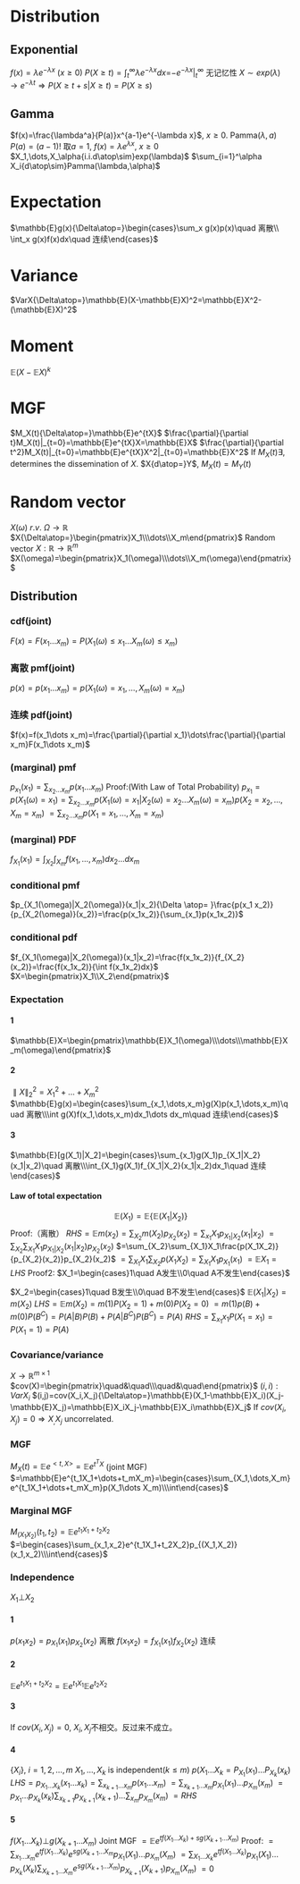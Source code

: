 # Distribution
## Exponential
$f(x)=\lambda e^{-\lambda x}$ ($x\ge 0$)
$P(X\ge t$)$=\int_t^\infty \lambda e^{-\lambda x}dx$=$-e^{-\lambda x}|_t^\infty$
无记忆性 $X\sim exp(\lambda)\rightarrow e^{-\lambda t}$$\Rightarrow P(X\ge t+s|X\ge t)=P(X\ge s)$
## Gamma
$f(x)=\frac{\lambda^a}{P(a)}x^{a-1}e^{-\lambda x}$, $x\ge 0$.
Pamma$(\lambda,a)$ $P(a)=(a-1)!$
取$a=1$, $f(x)=\lambda e^{\lambda x}$, $x\ge 0$
$X_1,\dots,X_\alpha{i.i.d\atop\sim}exp(\lambda)$
$\sum_{i=1}^\alpha X_i{d\atop\sim}Pamma(\lambda,\alpha)$
# Expectation
$\mathbb{E}g(x){\Delta\atop=}\begin{cases}\sum_x g(x)p(x)\quad 离散\\ \int_x g(x)f(x)dx\quad 连续\end{cases}$
# Variance
$VarX{\Delta\atop=}\mathbb{E}(X-\mathbb{E}X)^2=\mathbb{E}X^2-(\mathbb{E}X)^2$
# Moment
$\mathbb{E}(X-\mathbb{E}X)^k$
# MGF
$M_X(t){\Delta\atop=}\mathbb{E}e^{tX}$
$\frac{\partial}{\partial t}M_X(t)|_{t=0}=\mathbb{E}e^{tX}X=\mathbb{E}X$
$\frac{\partial}{\partial t^2}M_X(t)|_{t=0}=\mathbb{E}e^{tX}X^2|_{t=0}=\mathbb{E}X^2$
If $M_X(t)\exists$, determines the dissemination of $X$.
$X{d\atop=}Y$, $M_X(t)=M_Y(t)$
# Random vector
$X(\omega)$ $r.v.$ $\Omega\rightarrow \mathbb{R}$
$X{\Delta\atop=}\begin{pmatrix}X_1\\\dots\\X_m\end{pmatrix}$ Random vector
$X:\mathbb{R}\rightarrow\mathbb{R}^m$ $X(\omega)=\begin{pmatrix}X_1(\omega)\\\dots\\X_m(\omega)\end{pmatrix}$
## Distribution
### cdf(joint)
$F(x)=F(x_1\dots x_m)=P(X_1(\omega)\le x_1\dots X_m(\omega)\le x_m)$
### 离散 pmf(joint)
$p(x)=p(x_1\dots x_m)=p(X_1(\omega)=x_1,\dots,X_m(\omega)=x_m)$
### 连续 pdf(joint)
$f(x)=f(x_1\dots x_m)=\frac{\partial}{\partial x_1}\dots\frac{\partial}{\partial x_m}F(x_1\dots x_m)$
### (marginal) pmf
$p_{x_1}(x_1)=\sum_{x_2\dots x_m}p(x_1\dots x_m)$
Proof:(With Law of Total Probability)
$p_{x_1}=p(X_1(\omega)=x_1)=\sum_{x_2\dots x_m}p(X_1(\omega)=x_1|X_2(\omega)=x_2\dots X_m(\omega)=x_m)p(X_2=x_2,\dots,X_m=x_m)$
$=\sum_{x_2\dots x_m}p(X_1=x_1,\dots,X_m=x_m)$
### (marginal) PDF
$f_{X_1}(x_1)=\int_{X_2}\int_{X_m}f(x_1,\dots,x_m)dx_2\dots dx_m$
### conditional pmf
$p_{X_1(\omega)|X_2(\omega)}(x_1|x_2){\Delta \atop= }\frac{p(x_1 x_2)}{p_{X_2(\omega)}(x_2)}=\frac{p(x_1x_2)}{\sum_{x_1}p(x_1x_2)}$
### conditional pdf
$f_{X_1(\omega)|X_2(\omega)}(x_1|x_2)=\frac{f(x_1x_2)}{f_{X_2}(x_2)}=\frac{f(x_1x_2)}{\int f(x_1x_2)dx}$
$X=\begin{pmatrix}X_1\\X_2\end{pmatrix}$
### Expectation
#### 1
$\mathbb{E}X=\begin{pmatrix}\mathbb{E}X_1(\omega)\\\dots\\\mathbb{E}X_m(\omega)\end{pmatrix}$
#### 2
$\parallel X\parallel_2^2=X_1^2+\dots+X_m^2$
$\mathbb{E}g(x)=\begin{cases}\sum_{x_1,\dots,x_m}g(X)p(x_1,\dots,x_m)\quad 离散\\\int g(X)f(x_1,\dots,x_m)dx_1\dots dx_m\quad 连续\end{cases}$
#### 3
$\mathbb{E}[g(X_1)|X_2]=\begin{cases}\sum_{x_1}g(X_1)p_{X_1|X_2}(x_1|x_2)\quad 离散\\\int_{X_1}g(X_1)f_{X_1|X_2}(x_1|x_2)dx_1\quad 连续\end{cases}$
#### Law of total expectation
$$\mathbb{E}(X_1)=\mathbb{E}\{\mathbb{E}(X_1|X_2)\}$$
Proof:（离散）
$RHS=\mathbb{E}m(x_2)=\sum_{X_2}m(X_2)p_{X_2}(x_2)=\sum_{x_1}X_1p_{X_1|X_2}(x_1|x_2)$
$=\sum_{X_2}\sum_{X_1}X_1p_{X_1|X_2}(x_1|x_2)p_{X_2}(x_2)$
$=\sum_{X_2}\sum_{X_1}X_1\frac{p(X_1X_2)}{p_{X_2}(x_2)}p_{X_2}(x_2)$
$=\sum_{X_1}X_1\sum_{X_2}p(X_1X_2)=\sum_{X_1}X_1p_{X_1}(x_1)$
$=\mathbb{E}X_1=LHS$
Proof2:
$X_1=\begin{cases}1\quad A发生\\0\quad A不发生\end{cases}$

$X_2=\begin{cases}1\quad B发生\\0\quad B不发生\end{cases}$
$\mathbb{E}(X_1|X_2)=m(X_2)$
$LHS=\mathbb{E}m(X_2)=m(1)P(X_2=1)+m(0)P(X_2=0)$
$=m(1)p(B)+m(0)P(B^C)=P(A|B)P(B)+P(A|B^C)P(B^C)=P(A)$
$RHS=\sum_{x_1}x_1P(X_1=x_1)=P(X_1=1)=P(A)$
### Covariance/variance
$X\rightarrow \mathbb{R}^{m\times 1}$
$cov(X)=\begin{pmatrix}\quad&\quad\\\quad&\quad\end{pmatrix}$
$(i,i):VarX_i$ $(i,j)=cov(X_i,X_j){\Delta\atop=}\mathbb{E}(X_1-\mathbb{E}X_i)(X_j-\mathbb{E}X_j)=\mathbb{E}X_iX_j-\mathbb{E}X_i\mathbb{E}X_j$
If $cov(X_i,X_j)=0\Rightarrow X_,X_j$ uncorrelated.
### MGF
$M_X(t)=\mathbb{E}e^{<t,X>}=\mathbb{E}e^{t^TX}$ (joint MGF)
$=\mathbb{E}e^{t_1X_1+\dots+t_mX_m}=\begin{cases}\sum_{X_1,\dots,X_m}e^{t_1X_1+\dots+t_mX_m}p(X_1\dots X_m)\\\int\end{cases}$
### Marginal MGF
$M_{(X_1X_2)}(t_1,t_2)=\mathbb{E}e^{t_1X_1+t_2X_2}$
$=\begin{cases}\sum_{x_1,x_2}e^{t_1X_1+t_2X_2}p_{(X_1,X_2)}(x_1,x_2)\\\int\end{cases}$
### Independence
$X_1\bot X_2$
#### 1
$p(x_1x_2)=p_{X_1}(x_1)p_{X_2}(x_2)$ 离散
$f(x_1x_2)=f_{X_1}(x_1)f_{X_2}(x_2)$ 连续
#### 2
$\mathbb{E}e^{t_1X_1+t_2X_2}=\mathbb{E}e^{t_1X_1}\mathbb{E}e^{t_2X_2}$
#### 3
If $cov(X_i,X_j)=0$, $X_i,X_j$不相交。反过来不成立。
#### 4
$\{X_i\}$, $i=1,2,\dots,m$
$X_1,\dots,X_k$ is independent($k\le m$)
$p(X_1\dots X_k=P_{X_1}(x_1)\dots P_{X_k}(x_k)$
$LHS=p_{X_1\dots X_k}(x_1\dots x_k)=\sum_{x_{k+1}\dots x_m}p(x_1\dots x_m)$
$=\sum_{x_{k+1}\dots x_m}p_{X_1}(x_1)\dots p_{X_m}(x_m)$
$=p_{X_1}\dots p_{X_k}(x_k)\sum_{x_{k+1}}p_{X_{k+1}}(x_{k+1})\dots\sum_{x_m}p_{X_m}(x_m)$
$=RHS$
#### 5
$f(X_1\dots X_k)\bot g(X_{k+1}\dots X_m)$
Joint MGF $=\mathbb{E}e^{tf(X_1\dots X_k)+sg(X_{k+1}\dots X_m)}$
Proof:
$=\sum_{x_1\dots x_m}e^{tf(X_1\dots X_k)}e^{sg(X_{k+1}\dots X_m}p_{X_1}(X_1)\dots p_{X_m}(X_m)$
$=\sum_{X_1\dots X_k}e^{tf(X_1\dots X_k)}p_{X_1}(X_1)\dots p_{X_k}(X_k)\sum_{X_{k+1}\dots X_m}e^{sg(X_{k+1}\dots X_m)}p_{X_{k+1}}(X_{k+1})p_{X_m}(X_m)$
$=0$
